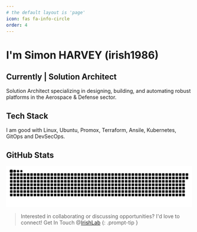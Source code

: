 ```yaml
---
# the default layout is 'page'
icon: fas fa-info-circle
order: 4
---
```


# I'm Simon HARVEY (irish1986)

## Currently | Solution Architect

Solution Architect specializing in designing, building, and automating robust platforms in the Aerospace & Defense sector.

## Tech Stack

I am good with Linux, Ubuntu, Promox, Terraform, Ansile, Kubernetes, GitOps and DevSecOps.

## GitHub Stats

<div align="center">

<img src="https://raw.githubusercontent.com/Irish1986/Irish1986/output/snake.svg" alt="Snake animation" />

</div>

> Interested in collaborating or discussing opportunities? I'd love to connect! Get In Touch @[IrishLab](https://about.irishlab.io)
{: .prompt-tip }
